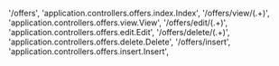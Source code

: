 '/offers', 'application.controllers.offers.index.Index',
'/offers/view/(.+)', 'application.controllers.offers.view.View',
'/offers/edit/(.+)', 'application.controllers.offers.edit.Edit',
'/offers/delete/(.+)', 'application.controllers.offers.delete.Delete',
'/offers/insert', 'application.controllers.offers.insert.Insert',